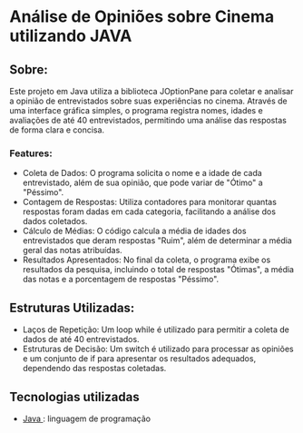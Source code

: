 # Análise de Opiniões sobre Cinema utilizando JAVA

## Sobre:
Este projeto em Java utiliza a biblioteca JOptionPane para coletar e analisar a opinião de entrevistados sobre suas experiências no cinema. Através de uma interface gráfica simples, o programa registra nomes, idades e avaliações de até 40 entrevistados, permitindo uma análise das respostas de forma clara e concisa.

### Features:
* Coleta de Dados: O programa solicita o nome e a idade de cada entrevistado, além de sua opinião, que pode variar de "Ótimo" a "Péssimo".
* Contagem de Respostas: Utiliza contadores para monitorar quantas respostas foram dadas em cada categoria, facilitando a análise dos dados coletados.
* Cálculo de Médias: O código calcula a média de idades dos entrevistados que deram respostas "Ruim", além de determinar a média geral das notas atribuídas.
* Resultados Apresentados: No final da coleta, o programa exibe os resultados da pesquisa, incluindo o total de respostas "Ótimas", a média das notas e a porcentagem de respostas "Péssimo".

## Estruturas Utilizadas:
* Laços de Repetição: Um loop while é utilizado para permitir a coleta de dados de até 40 entrevistados.
* Estruturas de Decisão: Um switch é utilizado para processar as opiniões e um conjunto de if para apresentar os resultados adequados, dependendo das respostas coletadas.

## Tecnologias utilizadas
* [Java ](https://www.java.com/pt-BR/): linguagem de programação

##



